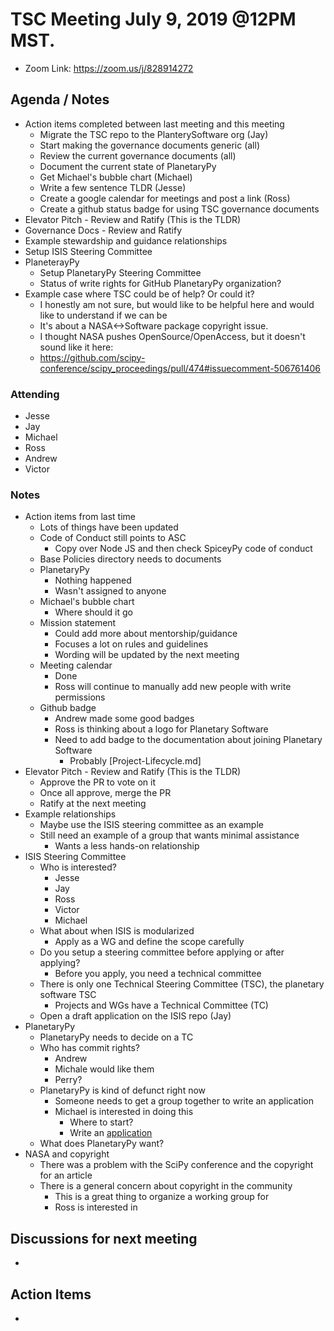 # TSC Meeting July 9, 2019 @12PM MST.
  - Zoom Link: https://zoom.us/j/828914272
## Agenda / Notes
  - Action items completed between last meeting and this meeting
    - Migrate the TSC repo to the PlanterySoftware org (Jay)
    - Start making the governance documents generic (all)
    - Review the current governance documents (all)
    - Document the current state of PlanetaryPy
    - Get Michael's bubble chart (Michael)
    - Write a few sentence TLDR (Jesse)
    - Create a google calendar for meetings and post a link (Ross)
    - Create a github status badge for using TSC governance documents
  - Elevator Pitch - Review and Ratify (This is the TLDR)
  - Governance Docs - Review and Ratify
  - Example stewardship and guidance relationships
  - Setup ISIS Steering Committee
  - PlaneterayPy
    - Setup PlanetaryPy Steering Committee
    - Status of write rights for GitHub PlanetaryPy organization?
  - Example case where TSC could be of help? Or could it?
    - I honestly am not sure, but would like to be helpful here and would like to understand if we can be
    - It's about a NASA<->Software package copyright issue.
    - I thought NASA pushes OpenSource/OpenAccess, but it doesn't sound like it here:
    - https://github.com/scipy-conference/scipy_proceedings/pull/474#issuecomment-506761406
### Attending
  - Jesse
  - Jay
  - Michael
  - Ross
  - Andrew
  - Victor

### Notes
  - Action items from last time
    - Lots of things have been updated
    - Code of Conduct still points to ASC
      - Copy over Node JS and then check SpiceyPy code of conduct
    - Base Policies directory needs to documents
    - PlanetaryPy
      - Nothing happened
      - Wasn't assigned to anyone
    - Michael's bubble chart
      - Where should it go
    - Mission statement
      - Could add more about mentorship/guidance
      - Focuses a lot on rules and guidelines
      - Wording will be updated by the next meeting
    - Meeting calendar
      - Done
      - Ross will continue to manually add new people with write permissions
    - Github badge
      - Andrew made some good badges
      - Ross is thinking about a logo for Planetary Software
      - Need to add badge to the documentation about joining Planetary Software
        - Probably [Project-Lifecycle.md]
  - Elevator Pitch - Review and Ratify (This is the TLDR)
    - Approve the PR to vote on it
    - Once all approve, merge the PR
    - Ratify at the next meeting
  - Example relationships
    - Maybe use the ISIS steering committee as an example
    - Still need an example of a group that wants minimal assistance
      - Wants a less hands-on relationship
  - ISIS Steering Committee
    - Who is interested?
      - Jesse
      - Jay
      - Ross
      - Victor
      - Michael
    - What about when ISIS is modularized
      - Apply as a WG and define the scope carefully
    - Do you setup a steering committee before applying or after applying?
      - Before you apply, you need a technical committee
    - There is only one Technical Steering Committee (TSC), the planetary software TSC
      - Projects and WGs have a Technical Committee (TC)
    - Open a draft application on the ISIS repo (Jay)
  - PlanetaryPy
    - PlanetaryPy needs to decide on a TC
    - Who has commit rights?
      - Andrew
      - Michale would like them
      - Perry?
    - PlanetaryPy is kind of defunct right now
      - Someone needs to get a group together to write an application
      - Michael is interested in doing this
        - Where to start?
        - Write an [application](https://github.com/planetarysoftware/TSC/blob/master/Applications/Template.md)
    - What does PlanetaryPy want?
  - NASA and copyright
    - There was a problem with the SciPy conference and the copyright for an article
    - There is a general concern about copyright in the community
      - This is a great thing to organize a working group for
      - Ross is interested in

## Discussions for next meeting
  -

## Action Items
  -
